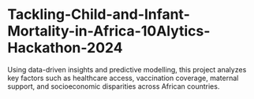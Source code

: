 # Tackling-Child-and-Infant-Mortality-in-Africa-10Alytics-Hackathon-2024
Using data-driven insights and predictive modelling, this project analyzes key factors such as healthcare access, vaccination coverage, maternal support, and socioeconomic disparities across African countries.
